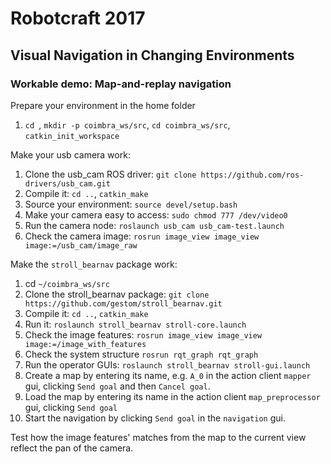 # Robotcraft 2017
## Visual Navigation in Changing Environments

### Workable demo: Map-and-replay navigation

Prepare your environment in the home folder
1. `cd `, `mkdir -p coimbra_ws/src`, `cd coimbra_ws/src`, `catkin_init_workspace`

Make your usb camera work:
1. Clone the usb_cam ROS driver: `git clone https://github.com/ros-drivers/usb_cam.git`
1. Compile it: `cd ..`, `catkin_make`
1. Source your environment: `source devel/setup.bash`
1. Make your camera easy to access: `sudo chmod 777 /dev/video0`
1. Run the camera node: `roslaunch usb_cam usb_cam-test.launch`
1. Check the camera image: `rosrun image_view image_view image:=/usb_cam/image_raw`

Make the `stroll_bearnav` package work:

1. cd `~/coimbra_ws/src`
1. Clone the stroll_bearnav package: `git clone https://github.com/gestom/stroll_bearnav.git`
1. Compile it: `cd ..`, `catkin_make`
1. Run it: `roslaunch stroll_bearnav stroll-core.launch`
1. Check the image features: `rosrun image_view image_view image:=/image_with_features`
1. Check the system structure `rosrun rqt_graph rqt_graph`
1. Run the operator GUIs: `roslaunch stroll_bearnav stroll-gui.launch`
1. Create a map by entering its name, e.g. `A_0` in the action client `mapper` gui, clicking `Send goal` and then `Cancel goal`.
1. Load the map by entering its name in the action client `map_preprocessor` gui, clicking `Send goal`
1. Start the navigation by clicking `Send goal` in the `navigation` gui.

Test how the image features' matches from the map to the current view reflect the pan of the camera.

